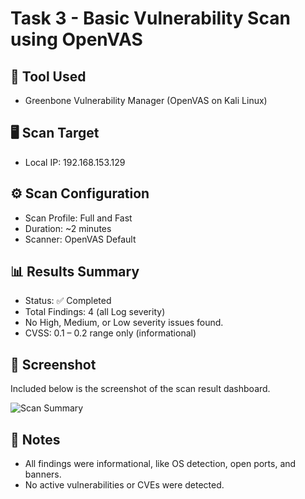 # Task 3 - Basic Vulnerability Scan using OpenVAS

## 🔧 Tool Used
- Greenbone Vulnerability Manager (OpenVAS on Kali Linux)

## 🖥️ Scan Target
- Local IP: 192.168.153.129

## ⚙️ Scan Configuration
- Scan Profile: Full and Fast
- Duration: ~2 minutes
- Scanner: OpenVAS Default

## 📊 Results Summary
- Status: ✅ Completed
- Total Findings: 4 (all Log severity)
- No High, Medium, or Low severity issues found.
- CVSS: 0.1 – 0.2 range only (informational)

## 📸 Screenshot
Included below is the screenshot of the scan result dashboard.

![Scan Summary](./screenshots/scan-summary.png)

## 🧾 Notes
- All findings were informational, like OS detection, open ports, and banners.
- No active vulnerabilities or CVEs were detected.
